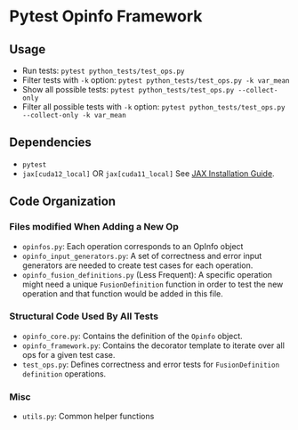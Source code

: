 <!--
 * SPDX-FileCopyrightText: Copyright (c) 2023-present NVIDIA CORPORATION & AFFILIATES.
 * All rights reserved.
 * SPDX-License-Identifier: BSD-3-Clause
-->

# Pytest Opinfo Framework

## Usage

* Run tests: `pytest python_tests/test_ops.py`
* Filter tests with `-k` option: `pytest python_tests/test_ops.py -k var_mean`
* Show all possible tests: `pytest python_tests/test_ops.py --collect-only`
* Filter all possible tests with `-k` option: `pytest python_tests/test_ops.py --collect-only -k var_mean`

## Dependencies
* `pytest`
* `jax[cuda12_local]` OR `jax[cuda11_local]` See [JAX Installation Guide](https://github.com/google/jax#pip-installation-gpu-cuda-installed-locally-harder).

## Code Organization
### Files modified When Adding a New Op
* `opinfos.py`: Each operation corresponds to an OpInfo object
* `opinfo_input_generators.py`: A set of correctness and error input generators are needed to create test cases for each operation.
* `opinfo_fusion_definitions.py` (Less Frequent): A specific operation might need a unique `FusionDefinition` function in order to test the new operation and that function would be added in this file.

### Structural Code Used By All Tests
* `opinfo_core.py`: Contains the definition of the `Opinfo` object.
* `opinfo_framework.py`: Contains the decorator template to iterate over all ops for a given test case.
* `test_ops.py`: Defines correctness and error tests for `FusionDefinition` `definition` operations.

### Misc
* `utils.py`: Common helper functions
